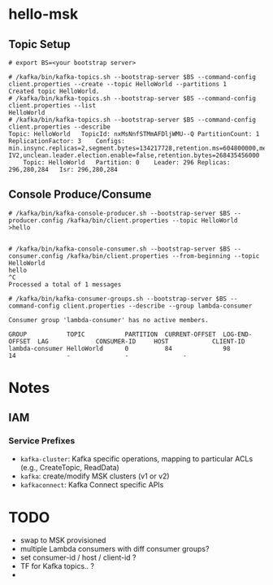 # hello-msk

## Topic Setup
```
# export BS=<your bootstrap server>

# /kafka/bin/kafka-topics.sh --bootstrap-server $BS --command-config client.properties --create --topic HelloWorld --partitions 1 
Created topic HelloWorld.
# /kafka/bin/kafka-topics.sh --bootstrap-server $BS --command-config client.properties --list
HelloWorld
# /kafka/bin/kafka-topics.sh --bootstrap-server $BS --command-config client.properties --describe 
Topic: HelloWorld	TopicId: nxMsNnfSTMmAFDljWMU--Q	PartitionCount: 1	ReplicationFactor: 3	Configs: min.insync.replicas=2,segment.bytes=134217728,retention.ms=604800000,message.format.version=2.8-IV2,unclean.leader.election.enable=false,retention.bytes=268435456000
	Topic: HelloWorld	Partition: 0	Leader: 296	Replicas: 296,280,284	Isr: 296,280,284
```

## Console Produce/Consume

```
# /kafka/bin/kafka-console-producer.sh --bootstrap-server $BS --producer.config /kafka/bin/client.properties --topic HelloWorld
>hello


# /kafka/bin/kafka-console-consumer.sh --bootstrap-server $BS --consumer.config /kafka/bin/client.properties --from-beginning --topic HelloWorld
hello
^C
Processed a total of 1 messages
```

```
# /kafka/bin/kafka-consumer-groups.sh --bootstrap-server $BS --command-config client.properties --describe --group lambda-consumer

Consumer group 'lambda-consumer' has no active members.

GROUP           TOPIC           PARTITION  CURRENT-OFFSET  LOG-END-OFFSET  LAG             CONSUMER-ID     HOST            CLIENT-ID
lambda-consumer HelloWorld      0          84              98              14              -               -               -
```

# Notes

## IAM

### Service Prefixes

- `kafka-cluster`: Kafka specific operations, mapping to particular ACLs (e.g., CreateTopic, ReadData)
- `kafka`: create/modify MSK clusters (v1 or v2)
- `kafkaconnect`: Kafka Connect specific APIs

# TODO

- swap to MSK provisioned
- multiple Lambda consumers with diff consumer groups?
- set consumer-id / host / client-id ?
- TF for Kafka topics.. ?
- 